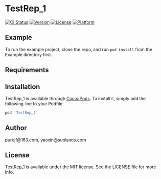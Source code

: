 # TestRep_1

[![CI Status](https://img.shields.io/travis/purejf@163.com/TestRep_1.svg?style=flat)](https://travis-ci.org/purejf@163.com/TestRep_1)
[![Version](https://img.shields.io/cocoapods/v/TestRep_1.svg?style=flat)](https://cocoapods.org/pods/TestRep_1)
[![License](https://img.shields.io/cocoapods/l/TestRep_1.svg?style=flat)](https://cocoapods.org/pods/TestRep_1)
[![Platform](https://img.shields.io/cocoapods/p/TestRep_1.svg?style=flat)](https://cocoapods.org/pods/TestRep_1)

## Example

To run the example project, clone the repo, and run `pod install` from the Example directory first.

## Requirements

## Installation

TestRep_1 is available through [CocoaPods](https://cocoapods.org). To install
it, simply add the following line to your Podfile:

```ruby
pod 'TestRep_1'
```

## Author

purejf@163.com, yaoxin@sunlands.com

## License

TestRep_1 is available under the MIT license. See the LICENSE file for more info.
